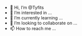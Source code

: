 - 👋 Hi, I’m @Tyfits
- 👀 I’m interested in ...
- 🌱 I’m currently learning ...
- 💞️ I’m looking to collaborate on ...
- 📫 How to reach me ...

<!---
Tyfits/Tyfits is a ✨ special ✨ repository because its `README.md` (this file) appears on your GitHub profile.
You can click the Preview link to take a look at your changes.
--->
